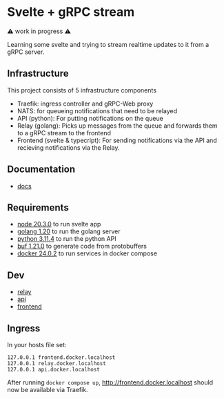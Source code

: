 # Svelte + gRPC stream

:warning: work in progress :warning:

Learning some svelte and trying to stream realtime updates to it from a gRPC server.

## Infrastructure

This project consists of 5 infrastructure components
- Traefik: ingress controller and gRPC-Web proxy
- NATS: for queueing notifications that need to be relayed
- API (python): For putting notifications on the queue
- Relay (golang): Picks up messages from the queue and forwards them to a gRPC stream to the frontend
- Frontend (svelte & typecript): For sending notifications via the API and recieving notifications via the Relay.

## Documentation

- [docs](docs/readme.md)

## Requirements

- [node 20.3.0](nodejs.org) to run svelte app
- [golang 1.20](go.dev) to run the golang server
- [python 3.11.4](python.org) to run the python API
- [buf 1.21.0](buf.build) to generate code from protobuffers
- [docker 24.0.2](docker.com) to run services in docker compose

## Dev

- [relay](relay/readme.md)
- [api](api/readme.md)
- [frontend](frontend/readme.md)

## Ingress

In your hosts file set:

```plaintext
127.0.0.1 frontend.docker.localhost
127.0.0.1 relay.docker.localhost
127.0.0.1 api.docker.localhost
```

After running `docker compose up`, <http://frontend.docker.localhost> should now be available via Traefik.
